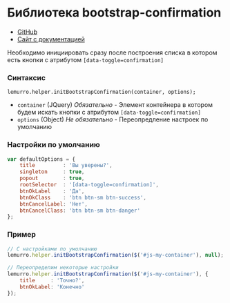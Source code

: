 # Библиотека bootstrap-confirmation
- [GitHub](https://github.com/mistic100/Bootstrap-Confirmation)
- [Сайт с документацией](http://bootstrap-confirmation.js.org)

Необходимо инициировать сразу после построения списка в котором есть кнопки с атрибутом `[data-toggle=confirmation]`

### Синтаксис
`lemurro.helper.initBootstrapConfirmation(container, options);`
- `container` (JQuery) *Обязательно* - Элемент контейнера в котором будем искать кнопки с атрибутом `[data-toggle=confirmation]`
- `options` (Object) *Не обязательно* - Переопредление настроек по умолчанию

### Настройки по умолчанию
```js
var defaultOptions = {
    title         : 'Вы уверены?',
    singleton     : true,
    popout        : true,
    rootSelector  : '[data-toggle=confirmation]',
    btnOkLabel    : 'Да',
    btnOkClass    : 'btn btn-sm btn-success',
    btnCancelLabel: 'Нет',
    btnCancelClass: 'btn btn-sm btn-danger'
};
```

### Пример
```js
// С настройками по умолчанию
lemurro.helper.initBootstrapConfirmation($('#js-my-container'), null);

// Переопределим некоторые настройки
lemurro.helper.initBootstrapConfirmation($('#js-my-container'), {
    title     : 'Точно?',
    btnOkLabel: 'Конечно'
});
```